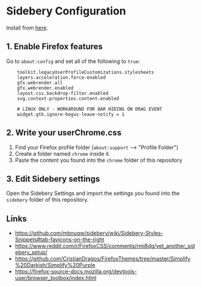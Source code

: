 # Sidebery Configuration
Install from [here](https://addons.mozilla.org/it/firefox/addon/sidebery/).

## 1. Enable Firefox features

Go to `about:config` and set all of the following to `true`:
```
    toolkit.legacyUserProfileCustomizations.stylesheets
    layers.acceleration.force-enabled
    gfx.webrender.all
    gfx.webrender.enabled
    layout.css.backdrop-filter.enabled
    svg.context-properties.content.enabled
    
    # LINUX ONLY - WORKAROUND FOR BAR HIDING ON DRAG EVENT
    widget.gtk.ignore-bogus-leave-notify = 1
```

## 2. Write your userChrome.css

1. Find your Firefox profile folder (`about:support` --> "Profile Folder") 
2. Create a folder named `chrome` inside it.
3. Paste the content you found into the `chrome` folder of this repository

## 3. Edit Sidebery settings
Open the Sidebery Settings and import the settings you found into the `sidebery` folder of this repository.

## Links
- https://github.com/mbnuqw/sidebery/wiki/Sidebery-Styles-Snippets#tab-favicons-on-the-right
- https://www.reddit.com/r/FirefoxCSS/comments/rmi8dg/yet_another_sidebery_setup/
- https://github.com/CristianDragos/FirefoxThemes/tree/master/Simplify%20Darkish/Simplify%20Purple
- https://firefox-source-docs.mozilla.org/devtools-user/browser_toolbox/index.html
